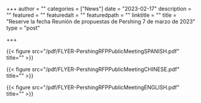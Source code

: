 +++
author = ""
categories = ["News"]
date = "2023-02-17"
description = ""
featured = ""
featuredalt = ""
featuredpath = ""
linktitle = ""
title = "Reserve la fecha Reunión de propuestas de Pershing 7 de marzo de 2023"
type = "post"

+++ 

{{< figure src="/pdf/FLYER-PershingRFPPublicMeetingSPANISH.pdf" title="" >}}

{{< figure src="/pdf/FLYER-PershingRFPPublicMeetingCHINESE.pdf" title="" >}}

{{< figure src="/pdf/FLYER-PershingRFPPublicMeetingENGLISH.pdf" title="" >}}




